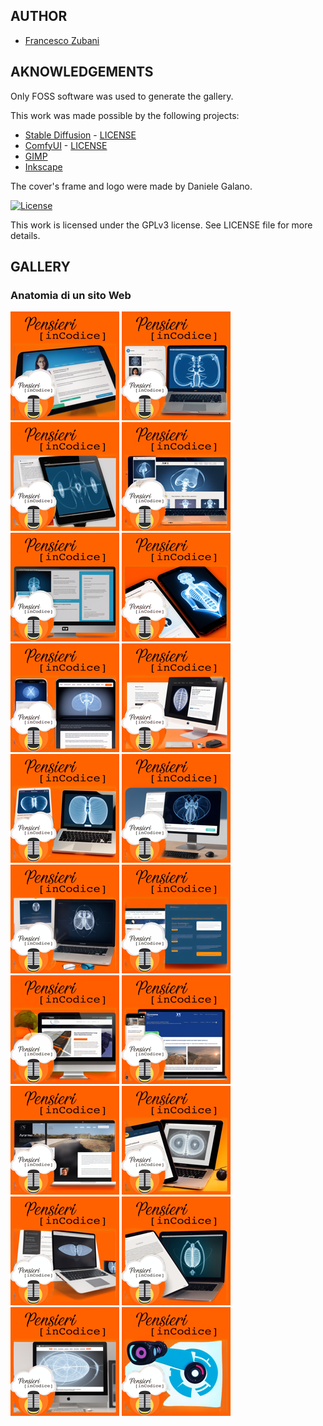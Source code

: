 ## AUTHOR

- [Francesco Zubani](https://www.linkedin.com/in/francesco-zubani-5957081a6/)

## AKNOWLEDGEMENTS

Only FOSS software was used to generate the gallery.

This work was made possible by the following projects:

- [Stable Diffusion](https://github.com/CompVis/stable-diffusion) - [LICENSE](https://github.com/CompVis/stable-diffusion/blob/main/LICENSE)
- [ComfyUI](https://github.com/comfyanonymous/ComfyUI) - [LICENSE](https://github.com/comfyanonymous/ComfyUI/blob/master/LICENSE)
- [GIMP](https://www.gimp.org/)
- [Inkscape](https://inkscape.org/)

The cover's frame and logo were made by Daniele Galano.

[![License](https://img.shields.io/badge/License-GPL%20v3-blue.svg)](http://www.gnu.org/licenses/gpl-3.0)

This work is licensed under the GPLv3 license.
See LICENSE file for more details.

## GALLERY

### Anatomia di un sito Web

<div class="gallery">
  <a href="PIC21_01.png"><img class="thumbnail" src="./thumbs/PIC21_01.png" alt="PIC21_01"></a>
  <a href="PIC21_02.png"><img class="thumbnail" src="./thumbs/PIC21_02.png" alt="PIC21_02"></a>
  <a href="PIC21_03.png"><img class="thumbnail" src="./thumbs/PIC21_03.png" alt="PIC21_03"></a>
  <a href="PIC21_04.png"><img class="thumbnail" src="./thumbs/PIC21_04.png" alt="PIC21_04"></a>
  <a href="PIC21_05.png"><img class="thumbnail" src="./thumbs/PIC21_05.png" alt="PIC21_05"></a>
  <a href="PIC21_06.png"><img class="thumbnail" src="./thumbs/PIC21_06.png" alt="PIC21_06"></a>
  <a href="PIC21_07.png"><img class="thumbnail" src="./thumbs/PIC21_07.png" alt="PIC21_07"></a>
  <a href="PIC21_08.png"><img class="thumbnail" src="./thumbs/PIC21_08.png" alt="PIC21_08"></a>
  <a href="PIC21_09.png"><img class="thumbnail" src="./thumbs/PIC21_09.png" alt="PIC21_09"></a>
  <a href="PIC21_10.png"><img class="thumbnail" src="./thumbs/PIC21_10.png" alt="PIC21_10"></a>
  <a href="PIC21_11.png"><img class="thumbnail" src="./thumbs/PIC21_11.png" alt="PIC21_11"></a>
  <a href="PIC21_12.png"><img class="thumbnail" src="./thumbs/PIC21_12.png" alt="PIC21_12"></a>
  <a href="PIC21_13.png"><img class="thumbnail" src="./thumbs/PIC21_13.png" alt="PIC21_13"></a>
  <a href="PIC21_14.png"><img class="thumbnail" src="./thumbs/PIC21_14.png" alt="PIC21_14"></a>
  <a href="PIC21_15.png"><img class="thumbnail" src="./thumbs/PIC21_15.png" alt="PIC21_15"></a>
  <a href="PIC21_16.png"><img class="thumbnail" src="./thumbs/PIC21_16.png" alt="PIC21_16"></a>
  <a href="PIC21_17.png"><img class="thumbnail" src="./thumbs/PIC21_17.png" alt="PIC21_17"></a>
  <a href="PIC21_18.png"><img class="thumbnail" src="./thumbs/PIC21_18.png" alt="PIC21_18"></a>
  <a href="PIC21_19.png"><img class="thumbnail" src="./thumbs/PIC21_19.png" alt="PIC21_19"></a>
  <a href="PIC21_20.png"><img class="thumbnail" src="./thumbs/PIC21_20.png" alt="PIC21_20"></a>
</div>
</body>
</html>
